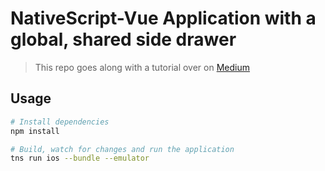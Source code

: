 # NativeScript-Vue Application with a global, shared side drawer

> This repo goes along with a tutorial over on [Medium](https://medium.com/@jamie_45704/nativescript-vue-creating-a-global-side-drawer-fd1c76683722)

## Usage

``` bash
# Install dependencies
npm install

# Build, watch for changes and run the application
tns run ios --bundle --emulator
```
